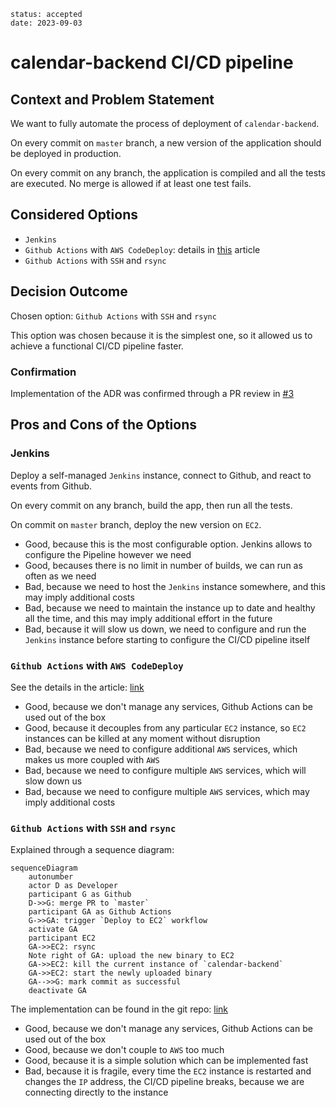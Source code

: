```
status: accepted
date: 2023-09-03
```
# calendar-backend CI/CD pipeline

## Context and Problem Statement

We want to fully automate the process of deployment of `calendar-backend`.

On every commit on `master` branch, a new version of the application should be deployed in production.

On every commit on any branch, the application is compiled and all the tests are executed. No merge is allowed if at least one test fails.

## Considered Options

* `Jenkins`
* `Github Actions` with `AWS CodeDeploy`: details in [this](https://aws.amazon.com/blogs/devops/integrating-with-github-actions-ci-cd-pipeline-to-deploy-a-web-app-to-amazon-ec2/) article
* `Github Actions` with `SSH` and `rsync`

## Decision Outcome

Chosen option: `Github Actions` with `SSH` and `rsync`

This option was chosen because it is the simplest one, so it allowed us to achieve a functional CI/CD pipeline faster.

### Confirmation
Implementation of the ADR was confirmed through a PR review in [#3](https://github.com/calendar-team/calendar-backend/pull/3)

## Pros and Cons of the Options

### Jenkins

Deploy a self-managed `Jenkins` instance, connect to Github, and react to events from Github.

On every commit on any branch, build the app, then run all the tests.

On commit on `master` branch, deploy the new version on `EC2`.

* Good, because this is the most configurable option. Jenkins allows to configure the Pipeline however we need
* Good, becauses there is no limit in number of builds, we can run as often as we need
* Bad, because we need to host the `Jenkins` instance somewhere, and this may imply additional costs
* Bad, because we need to maintain the instance up to date and healthy all the time, and this may imply additional effort in the future
* Bad, because it will slow us down, we need to configure and run the `Jenkins` instance before starting to configure the CI/CD pipeline itself

### `Github Actions` with `AWS CodeDeploy`

See the details in the article: [link](https://aws.amazon.com/blogs/devops/integrating-with-github-actions-ci-cd-pipeline-to-deploy-a-web-app-to-amazon-ec2/)


* Good, because we don't manage any services, Github Actions can be used out of the box
* Good, because it decouples from any particular `EC2` instance, so `EC2` instances can be killed at any moment without disruption
* Bad, because we need to configure additional `AWS` services, which makes us more coupled with `AWS`
* Bad, because we need to configure multiple `AWS` services, which will slow down us
* Bad, because we need to configure multiple `AWS` services, which may imply additional costs

### `Github Actions` with `SSH` and `rsync`

Explained through a sequence diagram:
```mermaid
sequenceDiagram
    autonumber
    actor D as Developer
    participant G as Github
    D->>G: merge PR to `master`
    participant GA as Github Actions
    G->>GA: trigger `Deploy to EC2` workflow
    activate GA
    participant EC2
    GA->>EC2: rsync
    Note right of GA: upload the new binary to EC2
    GA->>EC2: kill the current instance of `calendar-backend`
    GA->>EC2: start the newly uploaded binary
    GA-->>G: mark commit as successful
    deactivate GA
```
The implementation can be found in the git repo: [link](https://github.com/calendar-team/calendar-backend/blob/master/.github/workflows/deploy_on_ec2.yml)
* Good, because we don't manage any services, Github Actions can be used out of the box
* Good, because we don't couple to `AWS` too much
* Good, because it is a simple solution which can be implemented fast
* Bad, because it is fragile, every time the `EC2` instance is restarted and changes the `IP` address, the CI/CD pipeline breaks, because we are connecting directly to the instance
